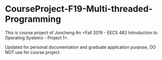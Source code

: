 # CourseProject-F19-Multi-threaded-Programming

This is course project of Juncheng An <Fall 2019 - EECS 482 Introduction to Operating Systems - Project 1>. 
  
Updated for personal documentation and graduate application purpose, DO NOT use for course project.  
